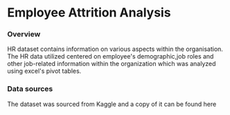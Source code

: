 # Employee Attrition Analysis

### Overview 

HR dataset contains information on various aspects within the organisation.
The HR data utilized centered on employee's demographic,job roles and other job-related information within the organization which was analyzed using excel's pivot tables. 

### Data sources
The dataset was sourced from Kaggle and a copy of it can be found here
